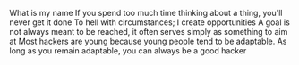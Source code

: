 What is my name
If you spend too much time thinking about a thing, you'll never get it done
To hell with circumstances; I create opportunities
A goal is not always meant to be reached, it often serves simply as something to aim at
Most hackers are young because young people tend to be adaptable. As long as you remain adaptable, you can always be a good hacker

